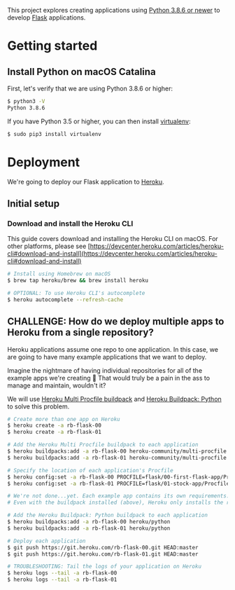 This project explores creating applications using [Python 3.8.6 or newer](https://www.python.org) to develop [Flask](https://flask.palletsprojects.com/en/1.1.x/) applications.

# Getting started

## Install Python on macOS Catalina

First, let's verify that we are using Python 3.8.6 or higher:

```sh
$ python3 -V
Python 3.8.6
```

If you have Python 3.5 or higher, you can then install [virtualenv](https://virtualenv.pypa.io/en/latest/):

```sh
$ sudo pip3 install virtualenv
```

# Deployment

We're going to deploy our Flask application to [Heroku](https://www.heroku.com).

## Initial setup

### Download and install the Heroku CLI

This guide covers download and installing the Heroku CLI on macOS. For other platforms, please see [https://devcenter.heroku.com/articles/heroku-cli#download-and-install](https://devcenter.heroku.com/articles/heroku-cli#download-and-install)

```sh
# Install using Homebrew on macOS
$ brew tap heroku/brew && brew install heroku

# OPTIONAL: To use Heroku CLI's autocomplete
$ heroku autocomplete --refresh-cache
```

## CHALLENGE: How do we deploy multiple apps to Heroku from a single repository?

Heroku applications assume one repo to one application. In this case, we are going to have many example applications that we want to deploy.

Imagine the nightmare of having individual repositories for all of the example apps we're creating 🤯 That would truly be a pain in the ass to manage and maintain, wouldn't it?

We will use [Heroku Multi Procfile buildpack](https://elements.heroku.com/buildpacks/heroku/heroku-buildpack-multi-procfile) and [Heroku Buildpack: Python](https://github.com/heroku/heroku-buildpack-python) to solve this problem.

```sh
# Create more than one app on Heroku
$ heroku create -a rb-flask-00
$ heroku create -a rb-flask-01

# Add the Heroku Multi Procfile buildpack to each application
$ heroku buildpacks:add -a rb-flask-00 heroku-community/multi-procfile
$ heroku buildpacks:add -a rb-flask-01 heroku-community/multi-procfile

# Specify the location of each application's Procfile
$ heroku config:set -a rb-flask-00 PROCFILE=flask/00-first-flask-app/Procfile
$ heroku config:set -a rb-flask-01 PROCFILE=flask/01-stock-app/Procfile

# We're not done...yet. Each example app contains its own requirements.txt.
# Even with the buildpack installed (above), Heroku only installs the requirements.txt file at the project root. We don't want that.

# Add the Heroku Buildpack: Python buildpack to each application
$ heroku buildpacks:add -a rb-flask-00 heroku/python
$ heroku buildpacks:add -a rb-flask-01 heroku/python

# Deploy each application
$ git push https://git.heroku.com/rb-flask-00.git HEAD:master
$ git push https://git.heroku.com/rb-flask-01.git HEAD:master

# TROUBLESHOOTING: Tail the logs of your application on Heroku
$ heroku logs --tail -a rb-flask-00
$ heroku logs --tail -a rb-flask-01
```
